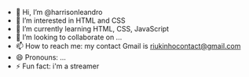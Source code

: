 - 👋 Hi, I’m @harrisonleandro
- 👀 I’m interested in HTML and CSS
- 🌱 I’m currently learning HTML, CSS, JavaScript
- 💞️ I’m looking to collaborate on ...
- 📫 How to reach me: my contact Gmail is riukinhocontact@gmail.com
- 😄 Pronouns: ...
- ⚡ Fun fact: i'm a streamer

<!---
harrisonleandro/harrisonleandro is a ✨ special ✨ repository because its `README.md` (this file) appears on your GitHub profile.
You can click the Preview link to take a look at your changes.
--->
